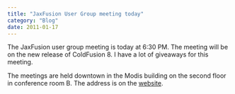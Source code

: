 ```yaml
---
title: "JaxFusion User Group meeting today"
category: "Blog"
date: 2011-01-17
---
```



The JaxFusion user group meeting is today at 6:30 PM. The meeting will be on the new release of ColdFusion 8\. I have a lot of giveaways for this meeting.

The meetings are held downtown in the Modis building on the second floor in conference room B. The address is on the [website](http://www.jaxfusion.org).